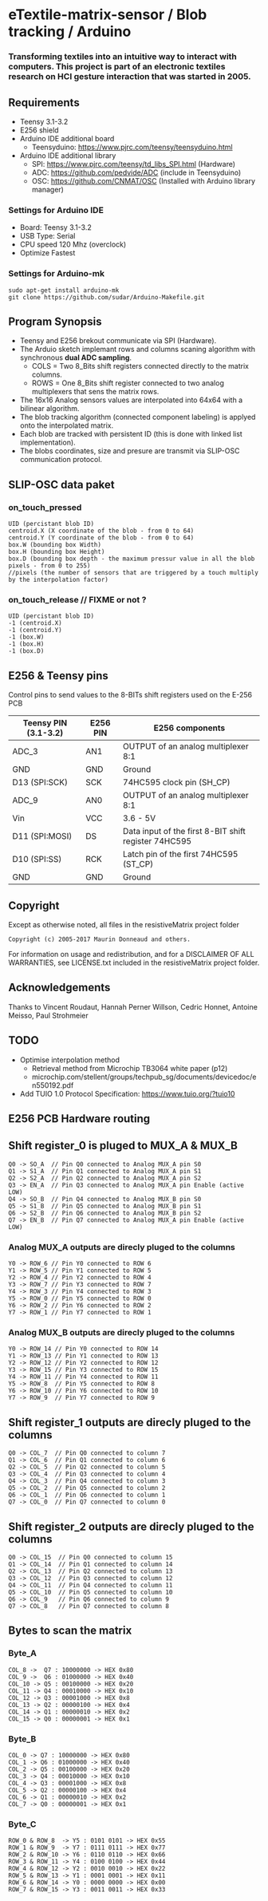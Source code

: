 # eTextile-matrix-sensor / Blob tracking / Arduino

### Transforming textiles into an intuitive way to interact with computers. This project is part of an electronic textiles research on HCI gesture interaction that was started in 2005.

## Requirements
- Teensy 3.1-3.2
- E256 shield
- Arduino IDE additional board
  - Teensyduino: https://www.pjrc.com/teensy/teensyduino.html
- Arduino IDE additional library
  - SPI: https://www.pjrc.com/teensy/td_libs_SPI.html (Hardware)
  - ADC: https://github.com/pedvide/ADC (include in Teensyduino)
  - OSC: https://github.com/CNMAT/OSC (Installed with Arduino library manager)

### Settings for Arduino IDE
- Board:       Teensy 3.1-3.2
- USB Type:    Serial
- CPU speed    120 Mhz (overclock)
- Optimize     Fastest

### Settings for Arduino-mk
    sudo apt-get install arduino-mk
    git clone https://github.com/sudar/Arduino-Makefile.git

## Program Synopsis
- Teensy and E256 brekout communicate via SPI (Hardware).
- The Arduio sketch implemant rows and columns scaning algorithm with synchronous **dual ADC sampling**.
  - COLS = Two 8_Bits shift registers connected directly to the matrix columns.
  - ROWS = One 8_Bits shift register connected to two analog multiplexers that sens the matrix rows.
- The 16x16 Analog sensors values are interpolated into 64x64 with a bilinear algorithm.
- The blob tracking algorithm (connected component labeling) is applyed onto the interpolated matrix.
- Each blob are tracked with persistent ID (this is done with linked list implementation).
- The blobs coordinates, size and presure are transmit via SLIP-OSC communication protocol.

## SLIP-OSC data paket
### on_touch_pressed
    UID (percistant blob ID)
    centroid.X (X coordinate of the blob - from 0 to 64)
    centroid.Y (Y coordinate of the blob - from 0 to 64)
    box.W (bounding box Width)
    box.H (bounding box Height)
    box.D (bounding box depth - the maximum pressur value in all the blob pixels - from 0 to 255)
    //pixels (the number of sensors that are triggered by a touch multiply by the interpolation factor)

### on_touch_release // FIXME or not ?
    UID (percistant blob ID)
    -1 (centroid.X)
    -1 (centroid.Y)
    -1 (box.W)
    -1 (box.H)
    -1 (box.D)

## E256 & Teensy pins
Control pins to send values to the 8-BITs shift registers used on the E-256 PCB

| Teensy PIN (3.1-3.2) | E256 PIN | E256 components                                      |
| -------------------- | -------- | ---------------------------------------------------- |
| ADC_3                | AN1      | OUTPUT of an analog multiplexer 8:1                  |
| GND                  | GND      | Ground                                               |
| D13 (SPI:SCK)        | SCK      | 74HC595 clock pin (SH_CP)                            |
| ADC_9                | AN0      | OUTPUT of an analog multiplexer 8:1                  |
| Vin                  | VCC      | 3.6 - 5V                                             |
| D11 (SPI:MOSI)       | DS       | Data input of the first 8-BIT shift register 74HC595 |
| D10 (SPI:SS)         | RCK      | Latch pin of the first 74HC595 (ST_CP)               |
| GND                  | GND      | Ground                                               |

## Copyright
Except as otherwise noted, all files in the resistiveMatrix project folder

    Copyright (c) 2005-2017 Maurin Donneaud and others.

For information on usage and redistribution, and for a DISCLAIMER OF ALL
WARRANTIES, see LICENSE.txt included in the resistiveMatrix project folder.

## Acknowledgements
Thanks to Vincent Roudaut, Hannah Perner Willson, Cedric Honnet, Antoine Meisso, Paul Strohmeier

## TODO
- Optimise interpolation method
  - Retrieval method from Microchip TB3064 white paper (p12)
  - microchip.com/stellent/groups/techpub_sg/documents/devicedoc/en550192.pdf
- Add TUIO 1.0 Protocol Specification: https://www.tuio.org/?tuio10

## E256 PCB Hardware routing 

## Shift register_0 is pluged to MUX_A & MUX_B
    Q0 -> SO_A  // Pin Q0 connected to Analog MUX_A pin S0
    Q1 -> S1_A  // Pin Q1 connected to Analog MUX_A pin S1
    Q2 -> S2_A  // Pin Q2 connected to Analog MUX_A pin S2
    Q3 -> EN_A  // Pin Q3 connected to Analog MUX_A pin Enable (active LOW)
    Q4 -> SO_B  // Pin Q4 connected to Analog MUX_B pin S0
    Q5 -> S1_B  // Pin Q5 connected to Analog MUX_B pin S1
    Q6 -> S2_B  // Pin Q6 connected to Analog MUX_B pin S2
    Q7 -> EN_B  // Pin Q7 connected to Analog MUX_A pin Enable (active LOW)

### Analog MUX_A outputs are direcly pluged to the columns
    Y0 -> ROW_6 // Pin Y0 connected to ROW 6
    Y1 -> ROW_5 // Pin Y1 connected to ROW 5
    Y2 -> ROW_4 // Pin Y2 connected to ROW 4
    Y3 -> ROW_7 // Pin Y3 connected to ROW 7
    Y4 -> ROW_3 // Pin Y4 connected to ROW 3
    Y5 -> ROW_0 // Pin Y5 connected to ROW 0
    Y6 -> ROW_2 // Pin Y6 connected to ROW 2
    Y7 -> ROW_1 // Pin Y7 connected to ROW 1

### Analog MUX_B outputs are direcly pluged to the columns
    Y0 -> ROW_14 // Pin Y0 connected to ROW 14
    Y1 -> ROW_13 // Pin Y1 connected to ROW 13
    Y2 -> ROW_12 // Pin Y2 connected to ROW 12
    Y3 -> ROW_15 // Pin Y3 connected to ROW 15
    Y4 -> ROW_11 // Pin Y4 connected to ROW 11
    Y5 -> ROW_8  // Pin Y5 connected to ROW 8
    Y6 -> ROW_10 // Pin Y6 connected to ROW 10
    Y7 -> ROW_9  // Pin Y7 connected to ROW 9

## Shift register_1 outputs are direcly pluged to the columns
    Q0 -> COL_7  // Pin Q0 connected to column 7
    Q1 -> COL_6  // Pin Q1 connected to column 6
    Q2 -> COL_5  // Pin Q2 connected to column 5
    Q3 -> COL_4  // Pin Q3 connected to column 4
    Q4 -> COL_3  // Pin Q4 connected to column 3
    Q5 -> COL_2  // Pin Q5 connected to column 2
    Q6 -> COL_1  // Pin Q6 connected to column 1
    Q7 -> COL_0  // Pin Q7 connected to column 0

## Shift register_2 outputs are direcly pluged to the columns
    Q0 -> COL_15  // Pin Q0 connected to column 15
    Q1 -> COL_14  // Pin Q1 connected to column 14
    Q2 -> COL_13  // Pin Q2 connected to column 13
    Q3 -> COL_12  // Pin Q3 connected to column 12
    Q4 -> COL_11  // Pin Q4 connected to column 11
    Q5 -> COL_10  // Pin Q5 connected to column 10
    Q6 -> COL_9   // Pin Q6 connected to column 9
    Q7 -> COL_8   // Pin Q7 connected to column 8

## Bytes to scan the matrix

### Byte_A
    COL_8 ->  Q7 : 10000000 -> HEX 0x80
    COL_9 ->  Q6 : 01000000 -> HEX 0x40
    COL_10 -> Q5 : 00100000 -> HEX 0x20
    COL_11 -> Q4 : 00010000 -> HEX 0x10
    COL_12 -> Q3 : 00001000 -> HEX 0x8
    COL_13 -> Q2 : 00000100 -> HEX 0x4
    COL_14 -> Q1 : 00000010 -> HEX 0x2
    COL_15 -> Q0 : 00000001 -> HEX 0x1

### Byte_B
    COL_0 -> Q7 : 10000000 -> HEX 0x80
    COL_1 -> Q6 : 01000000 -> HEX 0x40
    COL_2 -> Q5 : 00100000 -> HEX 0x20
    COL_3 -> Q4 : 00010000 -> HEX 0x10
    COL_4 -> Q3 : 00001000 -> HEX 0x8
    COL_5 -> Q2 : 00000100 -> HEX 0x4
    COL_6 -> Q1 : 00000010 -> HEX 0x2
    COL_7 -> Q0 : 00000001 -> HEX 0x1

### Byte_C
    ROW_0 & ROW_8  -> Y5 : 0101 0101 -> HEX 0x55
    ROW_1 & ROW_9  -> Y7 : 0111 0111 -> HEX 0x77
    ROW_2 & ROW_10 -> Y6 : 0110 0110 -> HEX 0x66
    ROW_3 & ROW_11 -> Y4 : 0100 0100 -> HEX 0x44
    ROW_4 & ROW_12 -> Y2 : 0010 0010 -> HEX 0x22
    ROW_5 & ROW_13 -> Y1 : 0001 0001 -> HEX 0x11
    ROW_6 & ROW_14 -> Y0 : 0000 0000 -> HEX 0x00
    ROW_7 & ROW_15 -> Y3 : 0011 0011 -> HEX 0x33
